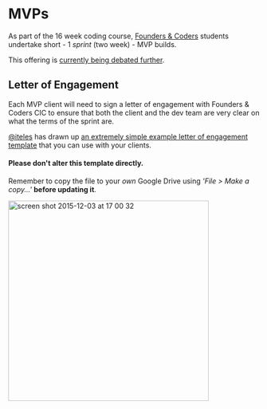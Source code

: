 # MVPs

As part of the 16 week coding course, [Founders & Coders](http://www.foundersandcoders.com) students undertake short - 1 _sprint_ (two week) - MVP builds.

This offering is [currently being debated further](https://github.com/dwyl/ateam-proposal/issues/37).

## Letter of Engagement
Each MVP client will need to sign a letter of engagement with Founders & Coders CIC to ensure that both the client and the dev team are very clear on what the terms of the sprint are.

[@iteles](http://www.github.com/iteles) has drawn up [an extremely simple example letter of engagement template](https://docs.google.com/document/d/1sLgxxNTZxnA3WaoLpTE53_ooS-iLzb7nN0ghQgPQSeo/edit?usp=sharing) that you can use with your clients.

#### Please don't alter this template directly.
Remember to copy the file to your _own_ Google Drive using _'File > Make a copy...'_ **before updating it**.

<img width="402" alt="screen shot 2015-12-03 at 17 00 32" src="https://cloud.githubusercontent.com/assets/4185328/11567772/9b33ce1a-99e0-11e5-8107-eb22646bca09.png">

